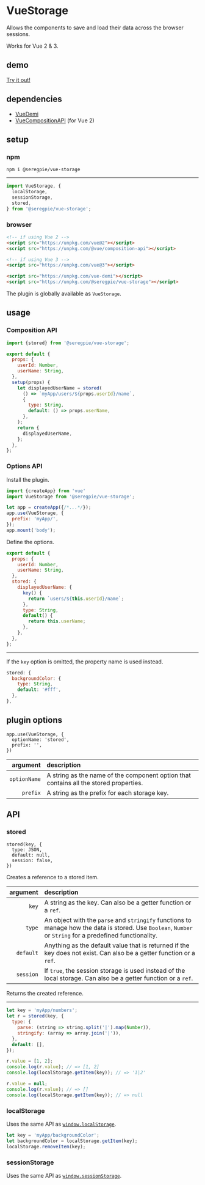 # VueStorage

Allows the components to save and load their data across the browser sessions.

Works for Vue 2 & 3.

## demo

[Try it out!](https://seregpie.github.io/VueStorage/)

## dependencies

- [VueDemi](https://github.com/antfu/vue-demi)
- [VueCompositionAPI](https://github.com/vuejs/composition-api) (for Vue 2)

## setup

### npm

```shell
npm i @seregpie/vue-storage
```

---

```javascript
import VueStorage, {
  localStorage,
  sessionStorage,
  stored,
} from '@seregpie/vue-storage';
```

### browser

```html
<!-- if using Vue 2 -->
<script src="https://unpkg.com/vue@2"></script>
<script src="https://unpkg.com/@vue/composition-api"></script>

<!-- if using Vue 3 -->
<script src="https://unpkg.com/vue@3"></script>

<script src="https://unpkg.com/vue-demi"></script>
<script src="https://unpkg.com/@seregpie/vue-storage"></script>
```

The plugin is globally available as `VueStorage`.

## usage

### Composition API

```javascript
import {stored} from '@seregpie/vue-storage';

export default {
  props: {
    userId: Number,
    userName: String,
  },
  setup(props) {
    let displayedUserName = stored(
      () => `myApp/users/${props.userId}/name`,
      {
        type: String,
        default: () => props.userName,
      },
    );
    return {
      displayedUserName,
    };
  },
};
```

### Options API

Install the plugin.

```javascript
import {createApp} from 'vue'
import VueStorage from '@seregpie/vue-storage';

let app = createApp({/*...*/});
app.use(VueStorage, {
  prefix: 'myApp/',
});
app.mount('body');
```

Define the options.

```javascript
export default {
  props: {
    userId: Number,
    userName: String,
  },
  stored: {
    displayedUserName: {
      key() {
        return `users/${this.userId}/name`;
      },
      type: String,
      default() {
        return this.userName;
      },
    },
  },
};
```

---

If the `key` option is omitted, the property name is used instead.

```javascript
stored: {
  backgroundColor: {
    type: String,
    default: '#fff',
  },
},
```

## plugin options

```
app.use(VueStorage, {
  optionName: 'stored',
  prefix: '',
})
```

| argument | description |
| ---: | :--- |
| `optionName` | A string as the name of the component option that contains all the stored properties. |
| `prefix` | A string as the prefix for each storage key. |

## API

### stored

```
stored(key, {
  type: JSON,
  default: null,
  session: false,
})
```

Creates a reference to a stored item.

| argument | description |
| ---: | :--- |
| `key` | A string as the key. Can also be a getter function or a `ref`. |
| `type` | An object with the `parse` and `stringify` functions to manage how the data is stored. Use `Boolean`, `Number` or `String` for a predefined functionality. |
| `default` | Anything as the default value that is returned if the key does not exist. Can also be a getter function or a `ref`. |
| `session` | If `true`, the session storage is used instead of the local storage. Can also be a getter function or a `ref`. |

Returns the created reference.

---

```javascript
let key = 'myApp/numbers';
let r = stored(key, {
  type: {
    parse: (string => string.split('|').map(Number)),
    stringify: (array => array.join('|')),
  },
  default: [],
});

r.value = [1, 2];
console.log(r.value); // => [1, 2]
console.log(localStorage.getItem(key)); // => '1|2'

r.value = null;
console.log(r.value); // => []
console.log(localStorage.getItem(key)); // => null
```

### localStorage

Uses the same API as [`window.localStorage`](https://developer.mozilla.org/docs/Web/API/Window/localStorage).

```javascript
let key = 'myApp/backgroundColor';
let backgroundColor = localStorage.getItem(key);
localStorage.removeItem(key);
```

### sessionStorage

Uses the same API as [`window.sessionStorage`](https://developer.mozilla.org/docs/Web/API/Window/sessionStorage).
